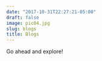 ```yaml
---
date: "2017-10-31T22:27:21-05:00"
draft: false
image: pic04.jpg
slug: blogs
title: Blogs
---
```

Go ahead and explore!